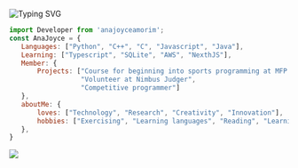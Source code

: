 

![Typing SVG](https://readme-typing-svg.herokuapp.com?font=Roboto+Mill+Goudy&size=30&pause=1000&color=FF69B4&width=435&lines=Let's+code!)

<!-- Javascript (descrição pessoal) -->
 ```js
import Developer from 'anajoyceamorim';
const AnaJoyce = {
    Languages: ["Python", "C++", "C", "Javascript", "Java"],
    Learning: ["Typescript", "SQLite", "AWS", "NexthJS"],
    Member: {
        Projects: ["Course for beginning into sports programming at MFP (Brazilian Women Programming Marathon)",
                   "Volunteer at Nimbus Judger",
                   "Competitive programmer"]        
    },
    aboutMe: {
        loves: ["Technology", "Research", "Creativity", "Innovation"],
        hobbies: ["Exercising", "Learning languages", "Reading", "Learning"],
    },
}

```
  <!-- Ranking de Linguagens -->
<a href=""> <img align="center" src="https://github-readme-stats-sigma-five.vercel.app/api/top-langs/?username=anajoyceamorim&layout=compact&langs_count=15&theme=dracula&line_height=40&hide=css"/> </a>
